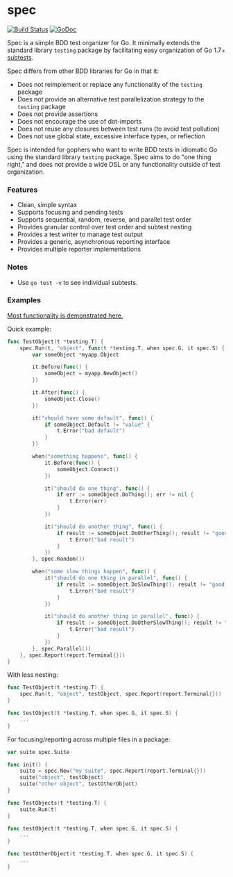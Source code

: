 # spec

[![Build Status](https://travis-ci.org/sclevine/spec.svg?branch=master)](https://travis-ci.org/sclevine/spec)
[![GoDoc](https://godoc.org/github.com/sclevine/spec?status.svg)](https://godoc.org/github.com/sclevine/spec)

Spec is a simple BDD test organizer for Go. It minimally extends the standard
library `testing` package by facilitating easy organization of Go 1.7+
[subtests](https://blog.golang.org/subtests).

Spec differs from other BDD libraries for Go in that it:
- Does not reimplement or replace any functionality of the `testing` package
- Does not provide an alternative test parallelization strategy to the `testing` package
- Does not provide assertions
- Does not encourage the use of dot-imports
- Does not reuse any closures between test runs (to avoid test pollution)
- Does not use global state, excessive interface types, or reflection

Spec is intended for gophers who want to write BDD tests in idiomatic Go using
the standard library `testing` package. Spec aims to do "one thing right,"
and does not provide a wide DSL or any functionality outside of test
organization.

### Features

- Clean, simple syntax
- Supports focusing and pending tests
- Supports sequential, random, reverse, and parallel test order
- Provides granular control over test order and subtest nesting
- Provides a test writer to manage test output
- Provides a generic, asynchronous reporting interface
- Provides multiple reporter implementations

### Notes

- Use `go test -v` to see individual subtests.

### Examples

[Most functionality is demonstrated here.](spec_test.go#L238)

Quick example:

```go
func TestObject(t *testing.T) {
    spec.Run(t, "object", func(t *testing.T, when spec.G, it spec.S) {
        var someObject *myapp.Object

        it.Before(func() {
            someObject = myapp.NewObject()
        })

        it.After(func() {
            someObject.Close()
        })

        it("should have some default", func() {
            if someObject.Default != "value" {
                t.Error("bad default")
            }
        })

        when("something happens", func() {
            it.Before(func() {
                someObject.Connect()
            })

            it("should do one thing", func() {
                if err := someObject.DoThing(); err != nil {
                    t.Error(err)
                }
            })

            it("should do another thing", func() {
                if result := someObject.DoOtherThing(); result != "good result" {
                    t.Error("bad result")
                }
            })
        }, spec.Random())

        when("some slow things happen", func() {
            it("should do one thing in parallel", func() {
                if result := someObject.DoSlowThing(); result != "good result" {
                    t.Error("bad result")
                }
            })

            it("should do another thing in parallel", func() {
                if result := someObject.DoOtherSlowThing(); result != "good result" {
                    t.Error("bad result")
                }
            })
        }, spec.Parallel())
    }, spec.Report(report.Terminal{}))
}
```

With less nesting:

```go
func TestObject(t *testing.T) {
    spec.Run(t, "object", testObject, spec.Report(report.Terminal{}))
}

func testObject(t *testing.T, when spec.G, it spec.S) {
    ...
}
```

For focusing/reporting across multiple files in a package:

```go
var suite spec.Suite

func init() {
    suite = spec.New("my suite", spec.Report(report.Terminal{}))
    suite("object", testObject)
    suite("other object", testOtherObject)
}

func TestObjects(t *testing.T) {
	suite.Run(t)
}

func testObject(t *testing.T, when spec.G, it spec.S) {
	...
}

func testOtherObject(t *testing.T, when spec.G, it spec.S) {
	...
}
```